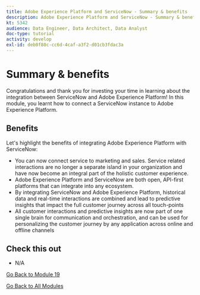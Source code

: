```yaml
---
title: Adobe Experience Platform and ServiceNow - Summary & benefits
description: Adobe Experience Platform and ServiceNow - Summary & benefits
kt: 5342
audience: Data Engineer, Data Architect, Data Analyst
doc-type: tutorial
activity: develop
exl-id: deb0f80c-cc6d-4caf-a3f2-d01cb3fdac3a
---
```

# Summary & benefits

Congratulations and thank you for investing your time in learning about the integration between ServiceNow and Adobe Experience Platform! 
In this module, you learnt how to connect a ServiceNow instance to Adobe Experience Platform.

## Benefits

Let's highlight the benefits of integrating Adobe Experience Platform with ServiceNow:

- You can now connect service to marketing and sales. Service related interactions are no longer a separate island in your organization and have now become an integral part of the holistic customer experience.
- Adobe Experience Platform and ServiceNow are both open, API-first platforms that can integrate into any ecosystem.
- By integrating ServiceNow and Adobe Experience Platform, historical data and real-time interactions are combined and lead to predictive insights that impact the full customer journey across all touch-points
- All customer interactions and predictive insights are now part of one single brain for communication and orchestration, and can be used for personalizing the customer journey by any application across online and offline channels

## Check this out

- N/A

[Go Back to Module 19](./call-center-servicenow.md)

[Go Back to All Modules](./../../overview.md)
